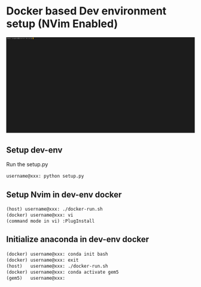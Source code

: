# Docker based Dev environment setup (NVim Enabled)
![Docker based Dev environment setup (NVim Enabled)](https://github.com/ksungkeun84/dev-env/blob/master/dev-env-demo.gif)

## Setup dev-env
Run the setup.py

```console
username@xxx: python setup.py
```

## Setup Nvim in dev-env docker

```console
(host) username@xxx: ./docker-run.sh
(docker) username@xxx: vi
(command mode in vi) :PlugInstall
```

## Initialize anaconda in dev-env docker

```console
(docker) username@xxx: conda init bash
(docker) username@xxx: exit
(host)   username@xxx: ./docker-run.sh
(docker) username@xxx: conda activate gem5 
(gem5)   username@xxx:
```
